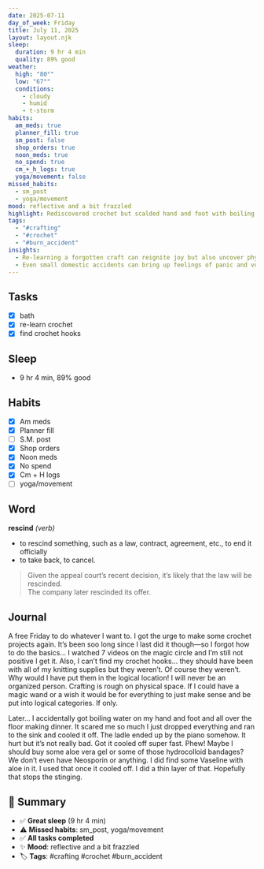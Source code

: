 ```yaml
---
date: 2025-07-11
day_of_week: Friday
title: July 11, 2025
layout: layout.njk
sleep:
  duration: 9 hr 4 min
  quality: 89% good
weather:
  high: "80°"
  low: "67°"
  conditions:
    - cloudy
    - humid
    - t-storm
habits:
  am_meds: true
  planner_fill: true
  sm_post: false
  shop_orders: true
  noon_meds: true
  no_spend: true
  cm_+_h_logs: true
  yoga/movement: false
missed_habits:
  - sm_post
  - yoga/movement
mood: reflective and a bit frazzled
highlight: Rediscovered crochet but scalded hand and foot with boiling water.
tags:
  - "#crafting"
  - "#crochet"
  - "#burn_accident"
insights:
  - Re-learning a forgotten craft can reignite joy but also uncover physical and organizational frustrations.
  - Even small domestic accidents can bring up feelings of panic and vulnerability.
---
```


## Tasks
- [x] bath  
- [x] re-learn crochet  
- [x] find crochet hooks  

## Sleep
- 9 hr 4 min, 89% good

## Habits
- [x] Am meds  
- [x] Planner fill  
- [ ] S.M. post  
- [x] Shop orders  
- [x] Noon meds  
- [x] No spend  
- [x] Cm + H logs  
- [ ] yoga/movement  

## Word
**rescind** *(verb)*  
- to rescind something, such as a law, contract, agreement, etc., to end it officially
- to take back, to cancel.  
> Given the appeal court’s recent decision, it’s likely that the law will be rescinded.  
> The company later rescinded its offer.

## Journal
A free Friday to do whatever I want to. I got the urge to make some crochet projects again. It’s been soo long since I last did it though—so I forgot how to do the basics... I watched 7 videos on the magic circle and I’m still not positive I get it. Also, I can’t find my crochet hooks... they should have been with all of my knitting supplies but they weren’t. Of course they weren’t. Why would I have put them in the logical location! I will never be an organized person. Crafting is rough on physical space. If I could have a magic wand or a wish it would be for everything to just make sense and be put into logical categories. If only.

Later... I accidentally got boiling water on my hand and foot and all over the floor making dinner. It scared me so much I just dropped everything and ran to the sink and cooled it off. The ladle ended up by the piano somehow. It hurt but it’s not really bad. Got it cooled off super fast. Phew! Maybe I should buy some aloe vera gel or some of those hydrocolloid bandages? We don’t even have Neosporin or anything. I did find some Vaseline with aloe in it. I used that once it cooled off. I did a thin layer of that. Hopefully that stops the stinging.

## 📌 Summary
- ✅ **Great sleep** (9 hr 4 min)
- ⚠️ **Missed habits**: sm_post, yoga/movement
- ✅ **All tasks completed**
- ✨ **Mood**: reflective and a bit frazzled
- 🏷️ **Tags**: #crafting #crochet #burn_accident